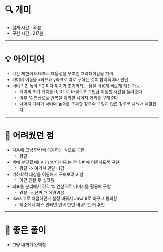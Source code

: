 # 🔍 개미
- 설계 시간 : 55분
- 구현 시간 : 217분

---

# 💡 아이디어
- 시간 제한이 0.15초로 효율성을 무조건 고려해야됨을 파악
- 개미의 이동을 x좌표와 y좌표로 따로 구하는 것이 합리적이라 판단
- 너비 * 2, 높이 * 2 마다 위치가 초기화되는 점을 이용해 빠르게 계산 가능
  - 개미의 초기 위치를 0, 0으로 바꿔주고 그만큼 이동할 시간을 늘려준다
  - 이후 % 연산으로 반복을 제외한 나머지 거리를 구해준다
  - 나머지 거리가 너비와 높이를 초과할 경우와 그렇지 않은 경우로 나눠서 해결한다

---

# 🧠 어려웠던 점
- 처음에 그냥 한칸씩 이동하는 식으로 구현
  - 광탈
- 벽에 부딪힐 때마다 방향이 바뀌는 걸 한번에 이동하도록 구현
  - 광탈 -> 여기서 멘탈 나감
- 기하학적 대칭을 이용해서 구해보려고 함
  - 이건 안될 듯 싶었음
- 좌표를 분리해서 각각 % 연산으로 나머지를 활용해 구함
  - 광탈 -> 진짜 개 에바였음
- Java 11로 채점하던거 설정 바꿔서 Java 8로 바꾸고 통과함
  - 백준에서 패스 안되면 언어 한번 바꿔보는거 추천

---

# 🧐 좋은 풀이
- 그냥 내꺼가 완벽함